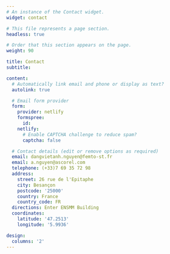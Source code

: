 ```yaml
---
# An instance of the Contact widget.
widget: contact

# This file represents a page section.
headless: true

# Order that this section appears on the page.
weight: 90

title: Contact
subtitle:

content:
  # Automatically link email and phone or display as text?
  autolink: true

  # Email form provider
  form:
    provider: netlify
    formspree:
      id:
    netlify:
      # Enable CAPTCHA challenge to reduce spam?
      captcha: false

  # Contact details (edit or remove options as required)
  email: dangvietanh.nguyen@femto-st.fr
  email: a.nguyen@ascorel.com
  telephone: (+33)7 69 35 72 98
  address:
    street: 26 rue de l'Epitaphe
    city: Besançon
    postcode: '25000'
    country: France
    country_code: FR
  directions: Enter ENSMM Building
  coordinates:
    latitude: '47.2513'
    longitude: '5.9936'

design:
  columns: '2'
---
```

